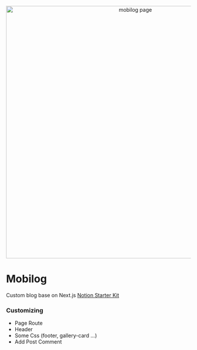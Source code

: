 <p align="center">
  <a href="https://mobilog.vercel.app">
    <img alt="mobilog page" src="https://github.com/HanCheo/mobilog/assets/38929712/f99dd772-94f6-4d59-a41a-865631ae33b5" width="689">
  </a>
</p>

# Mobilog

Custom blog base on Next.js [Notion Starter Kit](https://github.com/transitive-bullshit/nextjs-notion-starter-kit)

### Customizing
- Page Route
- Header
- Some Css (footer, gallery-card ...)
- Add Post Comment